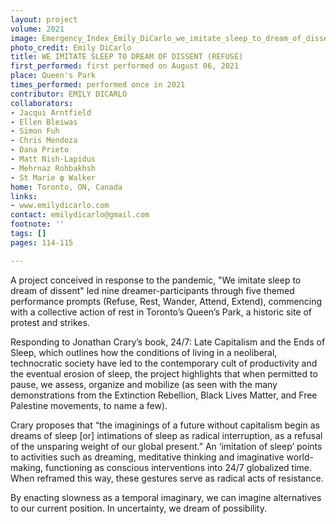 ```yaml
---
layout: project
volume: 2021
image: Emergency_Index_Emily_DiCarlo_we_imitate_sleep_to_dream_of_dissent_bw.jpg
photo_credit: Emily DiCarlo
title: WE IMITATE SLEEP TO DREAM OF DISSENT (REFUSE)
first_performed: first performed on August 06, 2021
place: Queen's Park
times_performed: performed once in 2021
contributor: EMILY DICARLO
collaborators:
- Jacqui Arntfield
- Ellen Bleiwas
- Simon Fuh
- Chris Mendoza
- Dana Prieto
- Matt Nish-Lapidus
- Mehrnaz Rohbakhsh
- St Marie φ Walker
home: Toronto, ON, Canada
links:
- www.emilydicarlo.com
contact: emilydicarlo@gmail.com
footnote: ''
tags: []
pages: 114-115

---
```


A project conceived in response to the pandemic, "We imitate sleep to dream of dissent" led nine dreamer-participants through five themed performance prompts (Refuse, Rest, Wander, Attend, Extend), commencing with a collective action of rest in Toronto’s Queen’s Park, a historic site of protest and strikes.

Responding to Jonathan Crary’s book, 24/7: Late Capitalism and the Ends of Sleep, which outlines how the conditions of living in a neoliberal, technocratic society have led to the contemporary cult of productivity and the eventual erosion of sleep, the project highlights that when permitted to pause, we assess, organize and mobilize (as seen with the many demonstrations from the Extinction Rebellion, Black Lives Matter, and Free Palestine movements, to name a few).

Crary proposes that “the imaginings of a future without capitalism begin as dreams of sleep [or] intimations of sleep as radical interruption, as a refusal of the unsparing weight of our global present.”  An ‘imitation of sleep’ points to activities such as dreaming, meditative thinking and imaginative world-making, functioning as conscious interventions into 24/7 globalized time. When reframed this way, these gestures serve as radical acts of resistance.

By enacting slowness as a temporal imaginary, we can imagine alternatives to our current position. In uncertainty, we dream of possibility.
